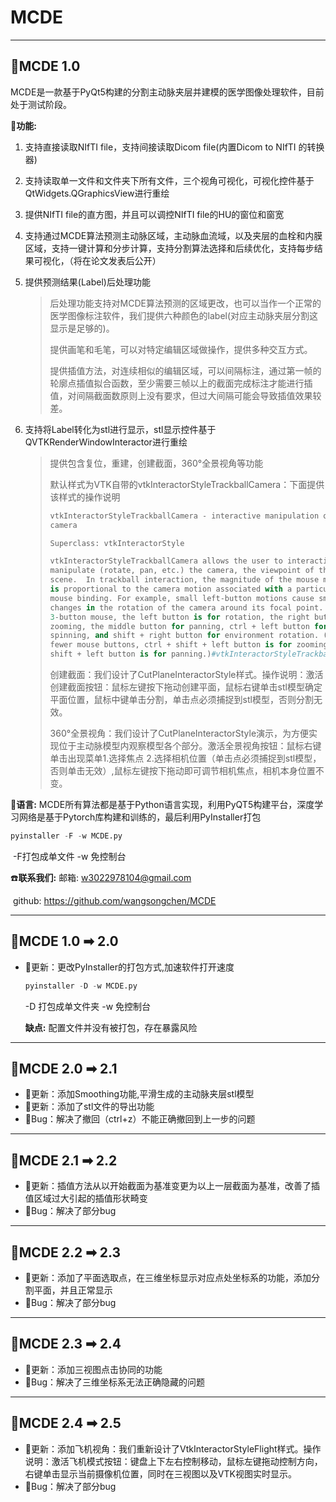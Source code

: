 # MCDE

***

## :memo:MCDE 1.0

MCDE是一款基于PyQt5构建的分割主动脉夹层并建模的医学图像处理软件，目前处于测试阶段。

:apple:**功能:**

1. 支持直接读取NIfTI file，支持间接读取Dicom file(内置Dicom to NIfTI 的转换器)

2. 支持读取单一文件和文件夹下所有文件，三个视角可视化，可视化控件基于QtWidgets.QGraphicsView进行重绘

3. 提供NIfTI file的直方图，并且可以调控NIfTI file的HU的窗位和窗宽

4. 支持通过MCDE算法预测主动脉区域，主动脉血流域，以及夹层的血栓和内膜区域，支持一键计算和分步计算，支持分割算法选择和后续优化，支持每步结果可视化，（将在论文发表后公开）

5. 提供预测结果(Label)后处理功能

   > 后处理功能支持对MCDE算法预测的区域更改，也可以当作一个正常的医学图像标注软件，我们提供六种颜色的label(对应主动脉夹层分割这显示是足够的)。
   >
   > 提供画笔和毛笔，可以对特定编辑区域做操作，提供多种交互方式。
   >
   > 提供插值方法，对连续相似的编辑区域，可以间隔标注，通过第一帧的轮廓点插值拟合函数，至少需要三帧以上的截面完成标注才能进行插值，对间隔截面数原则上没有要求，但过大间隔可能会导致插值效果较差。

 6. 支持将Label转化为stl进行显示，stl显示控件基于QVTKRenderWindowInteractor进行重绘

    >提供包含复位，重建，创建截面，360°全景视角等功能
    >
    >默认样式为VTK自带的vtkInteractorStyleTrackballCamera：下面提供该样式的操作说明
    >
    >```python
    >vtkInteractorStyleTrackballCamera - interactive manipulation of the
    >camera
    >
    >Superclass: vtkInteractorStyle
    >
    >vtkInteractorStyleTrackballCamera allows the user to interactively
    >manipulate (rotate, pan, etc.) the camera, the viewpoint of the
    >scene.  In trackball interaction, the magnitude of the mouse motion
    >is proportional to the camera motion associated with a particular
    >mouse binding. For example, small left-button motions cause small
    >changes in the rotation of the camera around its focal point. For a
    >3-button mouse, the left button is for rotation, the right button for
    >zooming, the middle button for panning, ctrl + left button for
    >spinning, and shift + right button for environment rotation. (With
    >fewer mouse buttons, ctrl + shift + left button is for zooming, and
    >shift + left button is for panning.)#vtkInteractorStyleTrackballCamera样式 操作的官方说明								
    >```
    >
    >创建截面：我们设计了CutPlaneInteractorStyle样式。操作说明：激活创建截面按钮：鼠标左键按下拖动创建平面，鼠标右键单击stl模型确定平面位置，鼠标中键单击分割，单击点必须捕捉到stl模型，否则分割无效。
    >
    >360°全景视角：我们设计了CutPlaneInteractorStyle演示，为方便实现位于主动脉模型内观察模型各个部分。激活全景视角按钮：鼠标右键单击出现菜单1.选择焦点 2.选择相机位置（单击点必须捕捉到stl模型，否则单击无效）,鼠标左键按下拖动即可调节相机焦点，相机本身位置不变。 

:baby_chick:**语言:** MCDE所有算法都是基于Python语言实现，利用PyQT5构建平台，深度学习网络是基于Pytorch库构建和训练的，最后利用PyInstaller打包

```py
pyinstaller -F -w MCDE.py
```

​		-F打包成单文件 -w 免控制台

:phone:**联系我们:** 邮箱: w3022978104@gmail.com

​					   github: https://github.com/wangsongchen/MCDE



***

## :memo:MCDE 1.0 ➡ 2.0

* :nail_care:更新：更改PyInstaller的打包方式,加速软件打开速度

  ```python
  pyinstaller -D -w MCDE.py
  ```

  -D 打包成单文件夹 -w 免控制台

  **缺点:** 配置文件并没有被打包，存在暴露风险 

***

## :memo:MCDE 2.0 ➡ 2.1

* :nail_care:更新：添加Smoothing功能,平滑生成的主动脉夹层stl模型
* :nail_care:更新：添加了stl文件的导出功能
* :bug:Bug：解决了撤回（ctrl+z）不能正确撤回到上一步的问题

***

## :memo:MCDE 2.1 ➡ 2.2

* :nail_care:更新：插值方法从以开始截面为基准变更为以上一层截面为基准，改善了插值区域过大引起的插值形状畸变
* :bug:Bug：解决了部分bug

***

## :memo:MCDE 2.2 ➡ 2.3

* :nail_care:更新：添加了平面选取点，在三维坐标显示对应点处坐标系的功能，添加分割平面，并且正常显示
* :bug:Bug：解决了部分bug

***

## :memo:MCDE 2.3 ➡ 2.4

* :nail_care:更新：添加三视图点击协同的功能
* :bug:Bug：解决了三维坐标系无法正确隐藏的问题

***

## :memo:MCDE 2.4 ➡ 2.5

* :nail_care:更新：添加飞机视角：我们重新设计了VtkInteractorStyleFlight样式。操作说明：激活飞机模式按钮：键盘上下左右控制移动，鼠标左键拖动控制方向，右键单击显示当前摄像机位置，同时在三视图以及VTK视图实时显示。
* :bug:Bug：解决了部分bug


